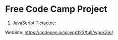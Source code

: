 # Free Code Camp Project

1) JavaScript Tictactoe:

WebSite: https://codepen.io/ajaypp123/full/wpoxZm/
